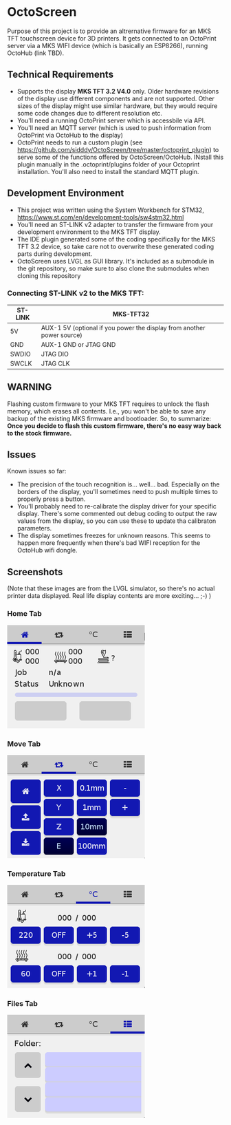 # OctoScreen

Purpose of this project is to provide an altrernative firmware for an MKS TFT touchscreen device for 3D printers. It gets connected to an OctoPrint server via a MKS WIFI device (which is basically an ESP8266), running OctoHub (link TBD).

## Technical Requirements
- Supports the display **MKS TFT 3.2 V4.0** only. Older hardware revisions of the display use different components and are not supported. Other sizes of the display might use similar hardware, but they would require some code changes due to different resolution etc.
- You'll need a running OctoPrint server which is accessbile via API.
- You'll need an MQTT server (which is used to push information from OctoPrint via OctoHub to the display)
- OctoPrint needs to run a custom plugin (see https://github.com/sidddy/OctoScreen/tree/master/octoprint_plugin) to serve some of the functions offered by OctoScreen/OctoHub. INstall this plugin manually in the .octoprint/plugins folder of your Octoprint installation. You'll also need to install the standard MQTT plugin.

## Development Environment
- This project was written using the System Workbench for STM32, https://www.st.com/en/development-tools/sw4stm32.html
- You'll need an ST-LINK v2 adapter to transfer the firmware from your development environment to the MKS TFT display.
- The IDE plugin generated some of the coding specifically for the MKS TFT 3.2 device, so take care not to overwrite these generated coding parts during development.
- OctoScreen uses LVGL as GUI library. It's included as a submodule in the git repository, so make sure to also clone the submodules when cloning this repository

### Connecting ST-LINK v2 to the MKS TFT:
| ST-LINK | MKS-TFT32 |
|---------|-----------|
| 5V      | AUX-1 5V (optional if you power the display from another power source)         |
| GND     | AUX-1 GND or JTAG GND     |
| SWDIO   | JTAG DIO      |
| SWCLK   | JTAG CLK      |

## WARNING
Flashing custom firmware to your MKS TFT requires to unlock the flash memory, which erases all contents. I.e., you won't be able to save any backup of the existing MKS firmware and bootloader. So, to summarize: **Once you decide to flash this custom firmware, there's no easy way back to the stock firmware.**

## Issues

Known issues so far:
- The precision of the touch recognition is... well... bad. Especially on the borders of the display, you'll sometimes need to push multiple times to properly press a button.
- You'll probably need to re-calibrate the display driver for your specific display. There's some commented out debug coding to output the raw values from the display, so you can use these to update tha calibraton parameters.
- The display sometimes freezes for unknown reasons. This seems to happen more frequently when there's bad WIFI reception for the OctoHub wifi dongle.

## Screenshots

(Note that these images are from the LVGL simulator, so there's no actual printer data displayed. Real life display contents are more exciting... ;-) )

### Home Tab
![Home Tab](https://github.com/sidddy/OctoScreen/raw/master/screenshots/Home.png)

### Move Tab
![Move Tab](https://github.com/sidddy/OctoScreen/raw/master/screenshots/Move.png)

### Temperature Tab
![Temperature Tab](https://github.com/sidddy/OctoScreen/raw/master/screenshots/Temperature.png)

### Files Tab
![Files Tab](https://github.com/sidddy/OctoScreen/raw/master/screenshots/Files.png)
